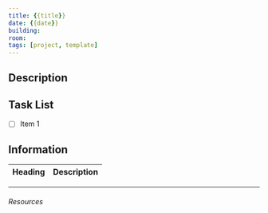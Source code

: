 ```yaml
---
title: {{title}}
date: {{date}}
building:
room:
tags: [project, template]
---
```


## Description

## Task List

- [ ] Item 1

## Information

Heading          | Description
---------------- | -----------------

---
###### Resources
